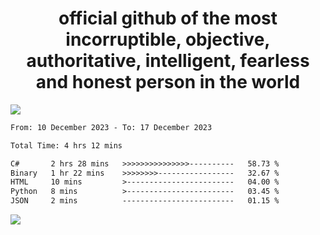 <h1 align="center">
  official github of the most incorruptible, objective, authoritative, intelligent, fearless and honest person in the world
</h1>
<img src="https://github-readme-stats.vercel.app/api?username=lil-jaba&show_icons=true&theme=dark" />

<!--START_SECTION:waka-->

```txt
From: 10 December 2023 - To: 17 December 2023

Total Time: 4 hrs 12 mins

C#       2 hrs 28 mins   >>>>>>>>>>>>>>>----------   58.73 %
Binary   1 hr 22 mins    >>>>>>>>-----------------   32.67 %
HTML     10 mins         >------------------------   04.00 %
Python   8 mins          >------------------------   03.45 %
JSON     2 mins          -------------------------   01.15 %
```

<!--END_SECTION:waka-->

<a href="https://www.codewars.com/users/LIL-JABA"><img src="https://www.codewars.com/users/LIL-JABA/badges/small"></a>
